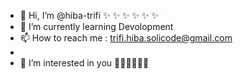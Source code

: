- 👋 Hi, I’m @hiba-trifi ✨ ✨ ✨ ✨ ✨ ✨ 
- 🌱 I’m currently learning Devolopment
- 📫 How to reach me : trifi.hiba.solicode@gmail.com
- 
- 👀 I’m interested in you 👀👀👀👀👀👀

<!---
hiba-trifi/hiba-trifi is a ✨ special ✨ repository because its `README.md` (this file) appears on your GitHub profile.
You can click the Preview link to take a look at your changes.
--->
